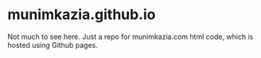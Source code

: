 # munimkazia.github.io

Not much to see here. Just a repo for munimkazia.com html code, which is hosted using Github pages.
